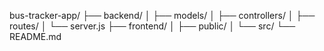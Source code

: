 bus-tracker-app/
├── backend/
│   ├── models/
│   ├── controllers/
│   ├── routes/
│   └── server.js
├── frontend/
│   ├── public/
│   └── src/
└── README.md
